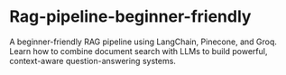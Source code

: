 # Rag-pipeline-beginner-friendly
A beginner-friendly RAG pipeline using LangChain, Pinecone, and Groq. Learn how to combine document search with LLMs to build powerful, context-aware question-answering systems.
